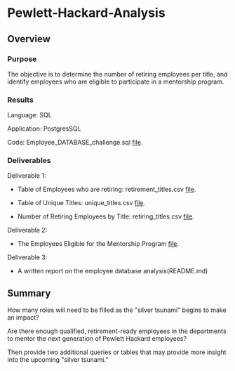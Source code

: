 # Pewlett-Hackard-Analysis

## Overview

### Purpose
The objective is to determine the number of retiring employees per title, 
and identify employees who are eligible to participate in a mentorship program. 

### Results

Language: SQL

Application: PostgresSQL

Code: Employee_DATABASE_challenge.sql [file](Queries/Employee_DATABASE_challenge_.sql).

### Deliverables
Deliverable 1: 

- Table of Employees who are retiring: retirement_titles.csv [file](Data/retirement_titles.csv).

- Table of Unique Titles: unique_titles.csv [file](Data/unique_titles.csv).

- Number of Retiring Employees by Title: retiring_titles.csv [file](Data/retiring_titles.csv).

Deliverable 2: 

- The Employees Eligible for the Mentorship Program [file](Data/mentorship_eligibilty.csv).

Deliverable 3: 

- A written report on the employee database analysis(README.md)

## Summary

How many roles will need to be filled as the "silver tsunami" begins to make an impact?


Are there enough qualified, retirement-ready employees in the departments to mentor the next generation of Pewlett Hackard employees?


Then provide two additional queries or tables that may provide more insight into the upcoming "silver tsunami."
